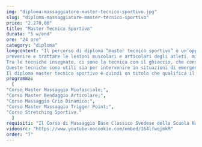 ```yaml
---
img: "diploma-massaggiatore-master-tecnico-sportivo.jpg"
slug: "diploma-massaggiatore-master-tecnico-sportivo"
price: "2.270,00"
title: "Master Tecnico Sportivo"
durata: "5 w/end"
ore: "24 ore"
category: "diploma"
longcontent: "Il percorso di diploma “master tecnico sportivo” è un’opportunità formativa per chi vuole diventare un massaggiatore professionista e specializzato nel settore sportivo. Durante il corso, si apprendono diverse tecniche di massaggio che hanno lo scopo di
prevenire e trattare le lesioni muscolari e articolari degli atleti, migliorare le prestazioni e il recupero degli atleti, ridurre lo stress e il dolore degli atleti.
Tra le tecniche insegnate, ci sono la tecnica con il ghiaccio, che consiste nell’applicare il freddo su zone infiammate o doloranti per ridurre il gonfiore e l’infiammazione, il massaggio sui trigger point, che consiste nel localizzare e stimolare dei punti specifici del corpo che sono responsabili di tensioni muscolari e dolori riferiti, il bendaggio funzionale, che consiste nel proteggere e stabilizzare le articolazioni mediante l’uso di fasce elastiche o rigide, le tecniche mio-fasciali, che consistono nel manipolare la fascia, il tessuto connettivo che avvolge i muscoli, per migliorarne la mobilità e l’elasticità, le tecniche di stretching, che consistono nell’allungare i muscoli per aumentarne la flessibilità e prevenire gli infortuni
Queste tecniche sono utili sia per intervenire in situazioni di emergenza, come il post-gara immediato, sia per garantire una cura costante e personalizzata dell’atleta, a seconda delle sue esigenze e del suo livello di allenamento, inoltre, queste tecniche possono essere applicate anche a persone non sportive, che soffrono di problemi muscolari o articolari dovuti a posture scorrette, stress o traumi.
Il diploma master tecnico sportivo è quindi un titolo che qualifica il massaggiatore come un esperto del benessere fisico degli atleti e dei non atleti, in grado di offrire un servizio professionale e differenziato."
programma:
  [
"Corso Master Massaggio Miofasciale;",
"Corso Master Bendaggio Articolare;",
"Corso Massaggio Crio Dinamico;",
"Corso Master Massaggio Trigger Point;",
"Corso Stretching Sportivo."
  ]
requisiti: "Il Corso di Massaggio Base Classico Svedese della Scuola Nazionale di Massaggio Tao® è il corso per eccellenza più completo tra tutti. Esso è aperto e rivolto a chiunque, quindi non è necessario avere un'esperienza di base precedente. Il Massaggio Base Classico Svedese è particolarmente consigliato a chi non ha esperienza nelle tecniche di massaggio occidentali quali Sfioramenti, Frizioni, Impastamenti, Vibrazioni e Percussioni in tutte le loro varianti."
videosrc: "https://www.youtube-nocookie.com/embed/164lfwqjmkM"
order: "7"
---
```

